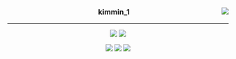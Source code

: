 
<div align="center">
  
  <img align="right" src="https://github-readme-stats.vercel.app/api/top-langs/?username=kimmin1kk&theme=dracula&exclude_repo=Computer-Science-Engineering&layout=compact&langs_count=10"/>
  
  ### kimmin_1 
  
  ---
  
  <a href="https://github.com/kimmin1kk"><img src="https://hits.seeyoufarm.com/api/count/incr/badge.svg?url=https%3A%2F%2Fgithub.com%2Fkimmin1kk&count_bg=%23000000&title_bg=%23000000&icon=github.svg&icon_color=%23E7E7E7&title=GitHub&edge_flat=false)"/></a> <a href="https://solved.ac/kimmin1"><img src="http://mazassumnida.wtf/api/mini/generate_badge?boj=kimmin1"/></a>
 
  <a href="https://velog.io/@kimmin1kk"><img src="https://img.shields.io/badge/kimmin1kk.log-3DDC84?style=flat-square&logo=Velog&logoColor=white"/></a>
  <a href="https://suave-lilac-075.notion.site/Dalchive-ec0bc59746804968a085c2cf46151c80"><img src="https://img.shields.io/badge/Dalchive-ffffff?style=flat-square&logo=notion&logoColor=black"/></a>
  <a href="https://kimmin1.tistory.com"><img src="https://img.shields.io/badge/kimmin1kkgorithm-E5511E?style=flat-square&logo=Blogger&logoColor=white"/></a> 

  <br>
 
</div>
